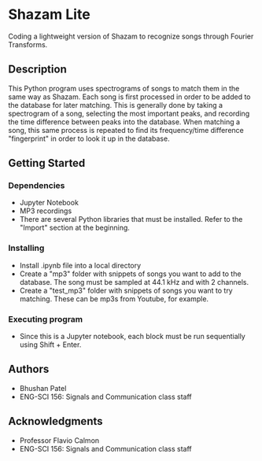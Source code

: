# Shazam Lite

Coding a lightweight version of Shazam to recognize songs through Fourier Transforms.

## Description

This Python program uses spectrograms of songs to match them in the same way as Shazam. Each song is first processed in order to be added to the database for later matching. This is generally done by taking a spectrogram of a song, selecting the most important peaks, and recording the time difference between peaks into the database. When matching a song, this same process is repeated to find its frequency/time difference "fingerprint" in order to look it up in the database. 

## Getting Started

### Dependencies

* Jupyter Notebook
* MP3 recordings
* There are several Python libraries that must be installed. Refer to the "Import" section at the beginning.

### Installing

* Install .ipynb file into a local directory
* Create a "mp3" folder with snippets of songs you want to add to the database. The song must be sampled at 44.1 kHz and with 2 channels.
* Create a "test_mp3" folder with snippets of songs you want to try matching. These can be mp3s from Youtube, for example.

### Executing program

* Since this is a Jupyter notebook, each block must be run sequentially using Shift + Enter. 

## Authors
* Bhushan Patel
* ENG-SCI 156: Signals and Communication class staff

## Acknowledgments
* Professor Flavio Calmon
* ENG-SCI 156: Signals and Communication class staff
